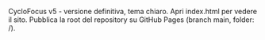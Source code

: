 CycloFocus v5 - versione definitiva, tema chiaro. Apri index.html per vedere il sito. Pubblica la root del repository su GitHub Pages (branch main, folder: /).